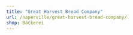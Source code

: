 ```yaml
---
title: "Great Harvest Bread Company"
url: /naperville/great-harvest-bread-company/
shop: Bäckerei
---
```

